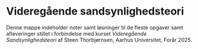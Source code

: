 # Videregående sandsynlighedsteori

Denne mappe indeholder noter samt løsninger til de fleste opgaver samt afleveringer stillet i forbindelse med kurset *Videregående Sandsynlighedsteori* af Steen Thorbjørnsen, Aarhus Universitet, Forår 2025. 